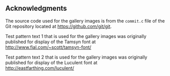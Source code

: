 ## Acknowledgments

The source code used for the gallery images is from the `commit.c` file of the Git repository located at https://github.com/git/git.

Test pattern text 1 that is used for the gallery images was originally published for display of the Tamsyn font at http://www.fial.com/~scott/tamsyn-font/

Test pattern text 2 that is used for the gallery images was originally published for display of the Luculent font at http://eastfarthing.com/luculent/
